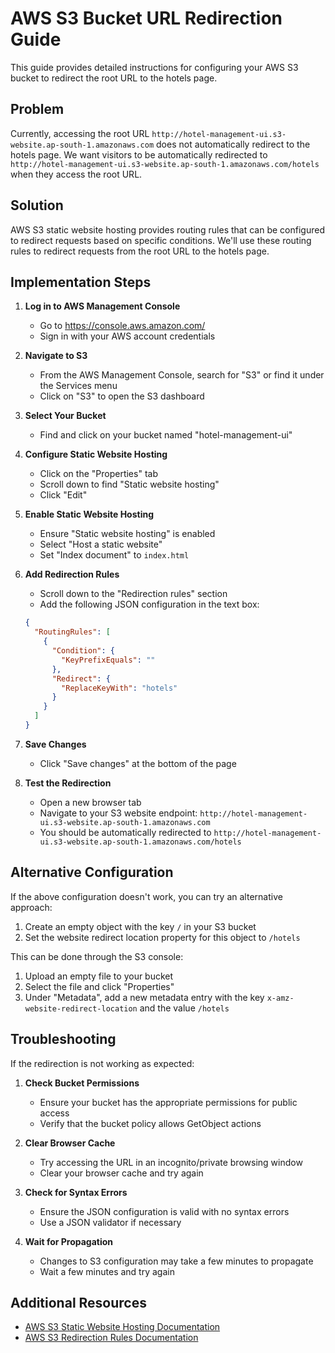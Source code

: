 # AWS S3 Bucket URL Redirection Guide

This guide provides detailed instructions for configuring your AWS S3 bucket to redirect the root URL to the hotels page.

## Problem

Currently, accessing the root URL `http://hotel-management-ui.s3-website.ap-south-1.amazonaws.com` does not automatically redirect to the hotels page. We want visitors to be automatically redirected to `http://hotel-management-ui.s3-website.ap-south-1.amazonaws.com/hotels` when they access the root URL.

## Solution

AWS S3 static website hosting provides routing rules that can be configured to redirect requests based on specific conditions. We'll use these routing rules to redirect requests from the root URL to the hotels page.

## Implementation Steps

1. **Log in to AWS Management Console**
   - Go to https://console.aws.amazon.com/
   - Sign in with your AWS account credentials

2. **Navigate to S3**
   - From the AWS Management Console, search for "S3" or find it under the Services menu
   - Click on "S3" to open the S3 dashboard

3. **Select Your Bucket**
   - Find and click on your bucket named "hotel-management-ui"

4. **Configure Static Website Hosting**
   - Click on the "Properties" tab
   - Scroll down to find "Static website hosting"
   - Click "Edit"

5. **Enable Static Website Hosting**
   - Ensure "Static website hosting" is enabled
   - Select "Host a static website"
   - Set "Index document" to `index.html`

6. **Add Redirection Rules**
   - Scroll down to the "Redirection rules" section
   - Add the following JSON configuration in the text box:

   ```json
   {
     "RoutingRules": [
       {
         "Condition": {
           "KeyPrefixEquals": ""
         },
         "Redirect": {
           "ReplaceKeyWith": "hotels"
         }
       }
     ]
   }
   ```

7. **Save Changes**
   - Click "Save changes" at the bottom of the page

8. **Test the Redirection**
   - Open a new browser tab
   - Navigate to your S3 website endpoint: `http://hotel-management-ui.s3-website.ap-south-1.amazonaws.com`
   - You should be automatically redirected to `http://hotel-management-ui.s3-website.ap-south-1.amazonaws.com/hotels`

## Alternative Configuration

If the above configuration doesn't work, you can try an alternative approach:

1. Create an empty object with the key `/` in your S3 bucket
2. Set the website redirect location property for this object to `/hotels`

This can be done through the S3 console:

1. Upload an empty file to your bucket
2. Select the file and click "Properties"
3. Under "Metadata", add a new metadata entry with the key `x-amz-website-redirect-location` and the value `/hotels`

## Troubleshooting

If the redirection is not working as expected:

1. **Check Bucket Permissions**
   - Ensure your bucket has the appropriate permissions for public access
   - Verify that the bucket policy allows GetObject actions

2. **Clear Browser Cache**
   - Try accessing the URL in an incognito/private browsing window
   - Clear your browser cache and try again

3. **Check for Syntax Errors**
   - Ensure the JSON configuration is valid with no syntax errors
   - Use a JSON validator if necessary

4. **Wait for Propagation**
   - Changes to S3 configuration may take a few minutes to propagate
   - Wait a few minutes and try again

## Additional Resources

- [AWS S3 Static Website Hosting Documentation](https://docs.aws.amazon.com/AmazonS3/latest/userguide/WebsiteHosting.html)
- [AWS S3 Redirection Rules Documentation](https://docs.aws.amazon.com/AmazonS3/latest/userguide/how-to-page-redirect.html)